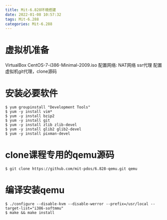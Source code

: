 ```yaml
---
title: Mit-6.828环境搭建
date: 2022-01-08 10:57:32
tags: Mit-6.288
categories: Mit-6.288
---
```

<!-- toc -->
# 虚拟机准备
VirtualBox
CentOS-7-i386-Minimal-2009.iso
配置网络: NAT网络
ssr代理
配置虚拟机git代理，clone源码

# 安装必要软件
``` shell
$ yum groupinstall "Development Tools"
$ yum -y install vim*
$ yum -y install bzip2
$ yum -y install git
$ yum -y install zlib zlib-devel
$ yum -y install glib2 glib2-devel
$ yum -y install pixman-devel
```

# clone课程专用的qemu源码
``` shell
$ git clone https://github.com/mit-pdos/6.828-qemu.git qemu
```

# 编译安装qemu
``` shell
$ ./configure --disable-kvm --disable-werror --prefix=/usr/local --target-list="i386-softmmu"
$ make && make install
```